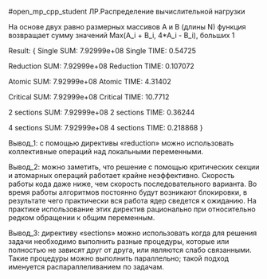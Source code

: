#open_mp_cpp_student
ЛР.Распределение вычислительной нагрузки

На основе двух равно размерных массивов A и B (длины N) функция возвращает сумму значений Max(A_i + B_i, 4*A_i - B_i), больших 1

Result: { Single SUM: 7.92999e+08
Single TIME: 0.54725

Reduction SUM: 7.92999e+08
Reduction TIME: 0.107072

Atomic SUM: 7.92999e+08
Atomic TIME: 4.31402

Critical SUM: 7.92999e+08
Critical TIME: 10.7712

2 sections SUM: 7.92999e+08
2 sections TIME: 0.36244

4 sections SUM: 7.92999e+08
4 sections TIME: 0.218868 }

Вывод_1: с помощью директивы «reduction» можно использовать коллективные операций над локальными переменными.

Вывод_2: можно заметить, что решение с помощью критических секции и атомарных операций работает крайне неэффективно. Скорость работы кода даже ниже, чем скорость последовательного варианта. Во время работы алгоритмов постоянно будут возникают блокировки, в результате чего практически вся работа ядер сведется к ожиданию. На практике использование этих директив рационально при относительно редком обращении к общим переменным.

Вывод_3: директиву «sections» можно использовать когда для решения задачи необходимо выполнить разные процедуры, которые или полностью не зависят друг от друга, или являются слабо связанными. Такие процедуры можно выполнить параллельно; такой подход именуется распараллеливанием по задачам. 
